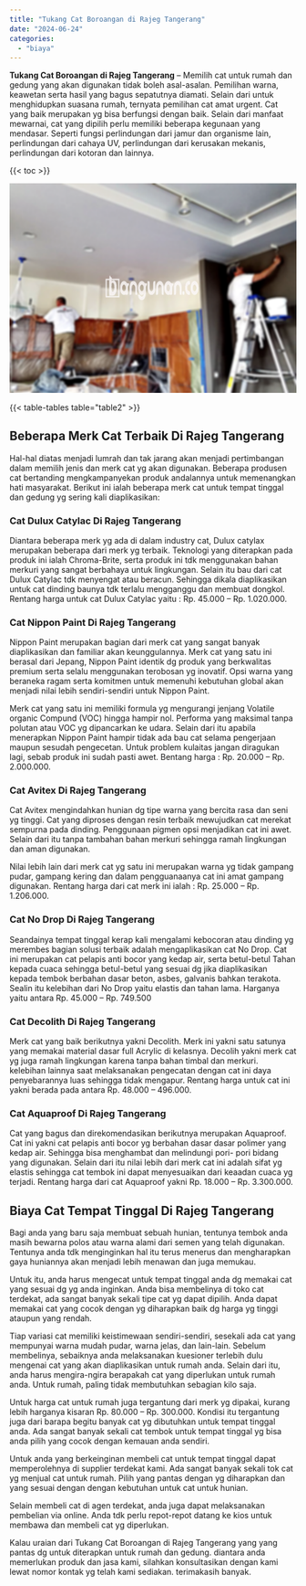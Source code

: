 ```yaml
---
title: "Tukang Cat Boroangan di Rajeg Tangerang"
date: "2024-06-24"
categories: 
  - "biaya"
---
```


**Tukang Cat Boroangan di Rajeg Tangerang** – Memilih cat untuk rumah dan gedung yang akan digunakan tidak boleh asal-asalan. Pemilihan warna, keawetan serta hasil yang bagus sepatutnya diamati. Selain dari untuk menghidupkan suasana rumah, ternyata pemilihan cat amat urgent. Cat yang baik merupakan yg bisa berfungsi dengan baik. Selain dari manfaat mewarnai, cat yang dipilih perlu memiliki beberapa kegunaan yang mendasar. Seperti fungsi perlindungan dari jamur dan organisme lain, perlindungan dari cahaya UV, perlindungan dari kerusakan mekanis, perlindungan dari kotoran dan lainnya.

{{< toc >}}

![Tukang Cat Boroangan di Rajeg Tangerang](/images/jasa-cat-murah27.png)

{{< table-tables table="table2" >}}

## Beberapa Merk Cat Terbaik Di Rajeg Tangerang

Hal-hal diatas menjadi lumrah dan tak jarang akan menjadi pertimbangan dalam memilih jenis dan merk cat yg akan digunakan. Beberapa produsen cat bertanding mengkampanyekan produk andalannya untuk memenangkan hati masyarakat. Berikut ini ialah beberapa merk cat untuk tempat tinggal dan gedung yg sering kali diaplikasikan:

### Cat Dulux Catylac Di Rajeg Tangerang

Diantara beberapa merk yg ada di dalam industry cat, Dulux catylax merupakan beberapa dari merk yg terbaik. Teknologi yang diterapkan pada produk ini ialah Chroma-Brite, serta produk ini tdk menggunakan bahan merkuri yang sangat berbahaya untuk lingkungan. Selain itu bau dari cat Dulux Catylac tdk menyengat atau beracun. Sehingga dikala diaplikasikan untuk cat dinding baunya tdk terlalu mengganggu dan membuat dongkol. Rentang harga untuk cat Dulux Catylac yaitu : Rp. 45.000 – Rp. 1.020.000.

### Cat Nippon Paint Di Rajeg Tangerang

Nippon Paint merupakan bagian dari merk cat yang sangat banyak diaplikasikan dan familiar akan keunggulannya. Merk cat yang satu ini berasal dari Jepang, Nippon Paint identik dg produk yang berkwalitas premium serta selalu menggunakan terobosan yg inovatif. Opsi warna yang beraneka ragam serta komitmen untuk memenuhi kebutuhan global akan menjadi nilai lebih sendiri-sendiri untuk Nippon Paint.

Merk cat yang satu ini memiliki formula yg mengurangi jenjang Volatile organic Compund (VOC) hingga hampir nol. Performa yang maksimal tanpa polutan atau VOC yg dipancarkan ke udara. Selain dari itu apabila menerapkan Nippon Paint hampir tidak ada bau cat selama pengerjaan maupun sesudah pengecetan. Untuk problem kulaitas jangan diragukan lagi, sebab produk ini sudah pasti awet. Bentang harga : Rp. 20.000 – Rp. 2.000.000.

### Cat Avitex Di Rajeg Tangerang

Cat Avitex mengindahkan hunian dg tipe warna yang bercita rasa dan seni yg tinggi. Cat yang diproses dengan resin terbaik mewujudkan cat merekat sempurna pada dinding. Penggunaan pigmen opsi menjadikan cat ini awet. Selain dari itu tanpa tambahan bahan merkuri sehingga ramah lingkungan dan aman digunakan.

Nilai lebih lain dari merk cat yg satu ini merupakan warna yg tidak gampang pudar, gampang kering dan dalam pengguanaanya cat ini amat gampang digunakan. Rentang harga dari cat merk ini ialah : Rp. 25.000 – Rp. 1.206.000.

### Cat No Drop Di Rajeg Tangerang

Seandainya tempat tinggal kerap kali mengalami kebocoran atau dinding yg merembes bagian solusi terbaik adalah mengaplikasikan cat No Drop. Cat ini merupakan cat pelapis anti bocor yang kedap air, serta betul-betul Tahan kepada cuaca sehingga betul-betul yang sesuai dg jika diaplikasikan kepada tembok berbahan dasar beton, asbes, galvanis bahkan terakota. Sealin itu kelebihan dari No Drop yaitu elastis dan tahan lama. Harganya yaitu antara Rp. 45.000 – Rp. 749.500

### Cat Decolith Di Rajeg Tangerang

Merk cat yang baik berikutnya yakni Decolith. Merk ini yakni satu satunya yang memakai material dasar full Acrylic di kelasnya. Decolih yakni merk cat yg juga ramah lingkungan karena tanpa bahan timbal dan merkuri. kelebihan lainnya saat melaksanakan pengecatan dengan cat ini daya penyebarannya luas sehingga tidak mengapur. Rentang harga untuk cat ini yakni berada pada antara Rp. 48.000 – 496.000.

### Cat Aquaproof Di Rajeg Tangerang

Cat yang bagus dan direkomendasikan berikutnya merupakan Aquaproof. Cat ini yakni cat pelapis anti bocor yg berbahan dasar dasar polimer yang kedap air. Sehingga bisa menghambat dan melindungi pori- pori bidang yang digunakan. Selain dari itu nilai lebih dari merk cat ini adalah sifat yg elastis sehingga cat tembok ini dapat menyesuaikan dari keaadan cuaca yg terjadi. Rentang harga dari cat Aquaproof yakni Rp. 18.000 – Rp. 3.300.000.

## Biaya Cat Tempat Tinggal Di Rajeg Tangerang

Bagi anda yang baru saja membuat sebuah hunian, tentunya tembok anda masih bewarna polos atau warna alami dari semen yang telah digunakan. Tentunya anda tdk menginginkan hal itu terus menerus dan mengharapkan gaya huniannya akan menjadi lebih menawan dan juga memukau.

Untuk itu, anda harus mengecat untuk tempat tinggal anda dg memakai cat yang sesuai dg yg anda inginkan. Anda bisa membelinya di toko cat terdekat, ada sangat banyak sekali tipe cat yg dapat dipilih. Anda dapat memakai cat yang cocok dengan yg diharapkan baik dg harga yg tinggi ataupun yang rendah.

Tiap variasi cat memiliki keistimewaan sendiri-sendiri, sesekali ada cat yang mempunyai warna mudah pudar, warna jelas, dan lain-lain. Sebelum membelinya, sebaiknya anda melaksanakan kuesioner terlebih dulu mengenai cat yang akan diaplikasikan untuk rumah anda. Selain dari itu, anda harus mengira-ngira berapakah cat yang diperlukan untuk rumah anda. Untuk rumah, paling tidak membutuhkan sebagian kilo saja.

Untuk harga cat untuk rumah juga tergantung dari merk yg dipakai, kurang lebih harganya kisaran Rp. 80.000 – Rp. 300.000. Kondisi itu tergantung juga dari barapa begitu banyak cat yg dibutuhkan untuk tempat tinggal anda. Ada sangat banyak sekali cat tembok untuk tempat tinggal yg bisa anda pilih yang cocok dengan kemauan anda sendiri.

Untuk anda yang berkeinginan membeli cat untuk tempat tinggal dapat memperolehnya di supplier terdekat kami. Ada sangat banyak sekali tok cat yg menjual cat untuk rumah. Pilih yang pantas dengan yg diharapkan dan yang sesuai dengan dengan kebutuhan untuk cat untuk hunian.

Selain membeli cat di agen terdekat, anda juga dapat melaksanakan pembelian via online. Anda tdk perlu repot-repot datang ke kios untuk membawa dan membeli cat yg diperlukan.

Kalau uraian dari Tukang Cat Boroangan di Rajeg Tangerang yang yang pantas dg untuk diterapkan untuk rumah dan gedung. diantara anda memerlukan produk dan jasa kami, silahkan konsultasikan dengan kami lewat nomor kontak yg telah kami sediakan. terimakasih banyak.
